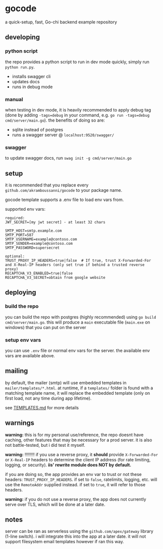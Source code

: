# gocode
a quick-setup, fast, Go-chi backend example repository

## developing
### python script
the repo provides a python script to run in dev mode quickly, simply run `python run.py`.
- installs swagger cli
- updates docs
- runs in debug mode

### manual
when testing in dev mode, it is heavily recommended to apply debug tag (done by adding `-tags=debug` in your command, e.g. `go run -tags=debug cmd/server/main.go`). the benefits of doing so are:
- sqlite instead of postgres
- runs a swagger server @ `localhost:9520/swagger/`

### swagger
to update swagger docs, run `swag init -g cmd/server/main.go`

## setup
it is recommended that you replace every `github.com/akramboussanni/gocode` to your package name.

gocode template supports a .env file to load env vars from.

supported env vars:
```
required:
JWT_SECRET=[my jwt secret] - at least 32 chars

SMTP_HOST=smtp.example.com
SMTP_PORT=587
SMTP_USERNAME=example@contoso.com
SMTP_SENDER=example@contoso.com
SMTP_PASSWORD=supersecret

optional:
TRUST_PROXY_IP_HEADERS=true|false  # If true, trust X-Forwarded-For and X-Real-IP headers (only set true if behind a trusted reverse proxy)
RECAPTCHA_V3_ENABLED=true|false
RECAPTCHA_V3_SECRET=obtain from google website
```

## deploying
### build the repo
you can build the repo with postgres (highly recommended) using `go build cmd/server/main.go`. this will produce a `main` executable file (`main.exe` on windows) that you can put on the server

### setup env vars
you can use `.env` file or normal env vars for the server. the available env vars are available above.

## mailing
by default, the mailer (smtp) will use embedded templates in `mailer/templates/*.html`. at runtime, if a `templates/` folder is found with a matching template name, it will replace the embedded template (only on first load, not any time during app lifetime).

see [TEMPLATES.md](internal/mailer/templates/TEMPLATES.md) for more details

## warnings
**warning:** this is for my personal use/reference, the repo doesnt have caching, other features that may be necessary for a prod server. it is also not battle-tested, but i did test it myself.

**warning:** ‼️‼️‼️‼️ if you use a reverse proxy, it **should** provide `X-Forwarded-For` or `X-Real-IP` headers to determine the client IP address (for rate limiting, logging, or security). **iis' rewrite module does NOT by default.**

if you are doing so, the app provides an env var to trust or not these headers: `TRUST_PROXY_IP_HEADERS`. if set to `false`, ratelimits, logging, etc. will use the `RemoteAddr` supplied instead. if set to `true`, it will refer to those headers.

**warning:** if you do not use a reverse proxy, the app does not currently serve over TLS, which will be done at a later date.

## notes
server can be ran as serverless using the `github.com/apex/gateway` library (1-line switch). i will integrate this into the app at a later date. it will not support filesystem email templates however if ran this way.